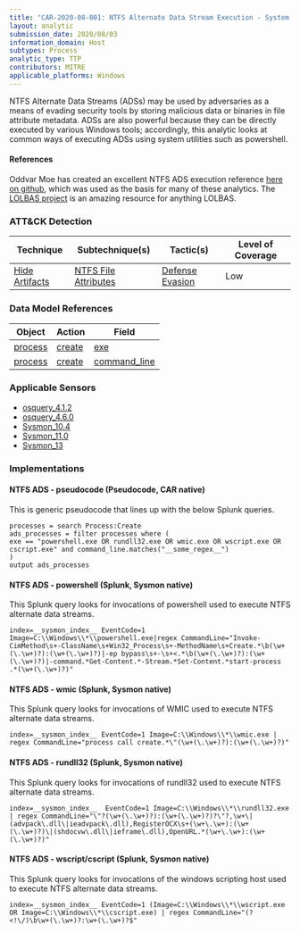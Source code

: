 ```yaml
---
title: "CAR-2020-08-001: NTFS Alternate Data Stream Execution - System Utilities"
layout: analytic
submission_date: 2020/08/03
information_domain: Host
subtypes: Process
analytic_type: TTP
contributors: MITRE
applicable_platforms: Windows
---
```


NTFS Alternate Data Streams (ADSs) may be used by adversaries as a means of evading security tools by storing malicious data or binaries in file attribute metadata. ADSs are also powerful because they can be directly executed by various Windows tools; accordingly, this analytic looks at common ways of executing ADSs using system utilities such as powershell.

#### References
Oddvar Moe has created an excellent NTFS ADS execution reference [here on github](https://gist.github.com/api0cradle/cdd2d0d0ec9abb686f0e89306e277b8f), which was used as the basis for many of these analytics.
The [LOLBAS project](https://lolbas-project.github.io/) is an amazing resource for anything LOLBAS.


### ATT&CK Detection

|Technique|Subtechnique(s)|Tactic(s)|Level of Coverage|
|---|---|---|---|
|[Hide Artifacts](https://attack.mitre.org/techniques/T1564/)|[NTFS File Attributes](https://attack.mitre.org/techniques/T1564/004/)|[Defense Evasion](https://attack.mitre.org/tactics/TA0005/)|Low|

### Data Model References

|Object|Action|Field|
|---|---|---|
|[process](/data_model/process) | [create](/data_model/process#create) | [exe](/data_model/process#exe) |
|[process](/data_model/process) | [create](/data_model/process#create) | [command_line](/data_model/process#command_line) |


### Applicable Sensors

- [osquery_4.1.2](/sensors/osquery_4.1.2)
- [osquery_4.6.0](/sensors/osquery_4.6.0)
- [Sysmon_10.4](/sensors/Sysmon_10.4)
- [Sysmon_11.0](/sensors/Sysmon_11.0)
- [Sysmon_13](/sensors/Sysmon_13)

### Implementations

#### NTFS ADS - pseudocode (Pseudocode, CAR native)


This is generic pseudocode that lines up with the below Splunk queries.


```
processes = search Process:Create
ads_processes = filter processes where (
exe == "powershell.exe OR rundll32.exe OR wmic.exe OR wscript.exe OR cscript.exe" and command_line.matches("__some_regex__")
)
output ads_processes
```


#### NTFS ADS - powershell (Splunk, Sysmon native)


This Splunk query looks for invocations of powershell used to execute NTFS alternate data streams.


```
index=__sysmon_index__ EventCode=1 Image=C:\\Windows\\*\\powershell.exe|regex CommandLine="Invoke-CimMethod\s+-ClassName\s+Win32_Process\s+-MethodName\s+Create.*\b(\w+(\.\w+)?):(\w+(\.\w+)?)|-ep bypass\s+-\s+<.*\b(\w+(\.\w+)?):(\w+(\.\w+)?)|-command.*Get-Content.*-Stream.*Set-Content.*start-process .*(\w+(\.\w+)?)"
```


#### NTFS ADS - wmic (Splunk, Sysmon native)


This Splunk query looks for invocations of WMIC used to execute NTFS alternate data streams.


```
index=__sysmon_index__ EventCode=1 Image=C:\\Windows\\*\\wmic.exe | regex CommandLine="process call create.*\"(\w+(\.\w+)?):(\w+(\.\w+)?)"
```


#### NTFS ADS - rundll32 (Splunk, Sysmon native)


This Splunk query looks for invocations of rundll32 used to execute NTFS alternate data streams.


```
index=__sysmon_index__  EventCode=1 Image=C:\\Windows\\*\\rundll32.exe | regex CommandLine="\"?(\w+(\.\w+)?):(\w+(\.\w+)?)?\"?,\w+\|(advpack\.dll\|ieadvpack\.dll),RegisterOCX\s+(\w+\.\w+):(\w+(\.\w+)?)\|(shdocvw\.dll\|ieframe\.dll),OpenURL.*(\w+\.\w+):(\w+(\.\w+)?)"
```


#### NTFS ADS - wscript/cscript (Splunk, Sysmon native)


This Splunk query looks for invocations of the windows scripting host used to execute NTFS alternate data streams.


```
index=__sysmon_index__ EventCode=1 (Image=C:\\Windows\\*\\wscript.exe OR Image=C:\\Windows\\*\\cscript.exe) | regex CommandLine="(?<!\/)\b\w+(\.\w+)?:\w+(\.\w+)?$"
```




